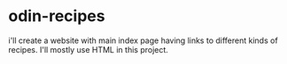 # odin-recipes
i'll create a website with main index page having links to different kinds of recipes. I'll mostly use HTML in this project.
